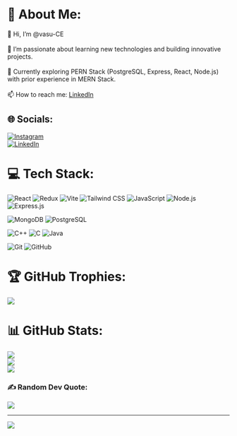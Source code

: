 # 💫 About Me:
👋 Hi, I’m @vasu-CE <br> <br>
👀 I’m passionate about learning new technologies and building innovative projects.<br> <br>
🌱 Currently exploring PERN Stack (PostgreSQL, Express, React, Node.js) with prior experience in MERN Stack. <br> <br>
 📫 How to reach me: [LinkedIn](https://www.linkedin.com/in/vasu-kamani-11a07b277/)  

## 🌐 Socials:
[![Instagram](https://img.shields.io/badge/Instagram-%23E4405F.svg?logo=Instagram&logoColor=white)](https://instagram.com/vasu_k_07)  
[![LinkedIn](https://img.shields.io/badge/LinkedIn-%230077B5.svg?logo=linkedin&logoColor=white)](https://www.linkedin.com/in/vasu-kamani-11a07b277/)  

# 💻 Tech Stack:
![React](https://img.shields.io/badge/react-%2320232a.svg?style=for-the-badge&logo=react&logoColor=%2361DAFB) ![Redux](https://img.shields.io/badge/redux-%23764ABC.svg?style=for-the-badge&logo=redux&logoColor=white) ![Vite](https://img.shields.io/badge/vite-%23646CFF.svg?style=for-the-badge&logo=vite&logoColor=white) ![Tailwind CSS](https://img.shields.io/badge/TailwindCSS-%2338B2AC.svg?style=for-the-badge&logo=tailwind-css&logoColor=white) ![JavaScript](https://img.shields.io/badge/javascript-%23323330.svg?style=for-the-badge&logo=javascript&logoColor=%23F7DF1E) ![Node.js](https://img.shields.io/badge/Node.js-%2343853D.svg?style=for-the-badge&logo=node.js&logoColor=white) ![Express.js](https://img.shields.io/badge/express.js-%23404d59.svg?style=for-the-badge&logo=express&logoColor=%2361DAFB)  

![MongoDB](https://img.shields.io/badge/MongoDB-%234ea94b.svg?style=for-the-badge&logo=mongodb&logoColor=white) ![PostgreSQL](https://img.shields.io/badge/PostgreSQL-%23336791.svg?style=for-the-badge&logo=postgresql&logoColor=white)  

![C++](https://img.shields.io/badge/c++-%2300599C.svg?style=for-the-badge&logo=c%2B%2B&logoColor=white) ![C](https://img.shields.io/badge/c-%2300599C.svg?style=for-the-badge&logo=c&logoColor=white) ![Java](https://img.shields.io/badge/java-%23ED8B00.svg?style=for-the-badge&logo=openjdk&logoColor=white)  

![Git](https://img.shields.io/badge/Git-%23F05033.svg?style=for-the-badge&logo=git&logoColor=white) ![GitHub](https://img.shields.io/badge/GitHub-%23181717.svg?style=for-the-badge&logo=github&logoColor=white)




# 🏆 GitHub Trophies:
![](https://github-profile-trophy.vercel.app/?username=vasu-CE&theme=tokyonight&no-frame=true&no-bg=false&margin-w=4)

# 📊 GitHub Stats:
![](https://github-readme-stats.vercel.app/api?username=vasu-CE&theme=tokyonight&hide_border=true&include_all_commits=false&count_private=true)<br/>
![](https://github-readme-streak-stats.herokuapp.com/?user=vasu-CE&theme=tokyonight&hide_border=true)<br/>
![](https://github-readme-stats.vercel.app/api/top-langs/?username=vasu-CE&theme=tokyonight&hide_border=true&include_all_commits=false&count_private=true&layout=compact)

### ✍️ Random Dev Quote:
![](https://quotes-github-readme.vercel.app/api?type=vertical&theme=radical)

---
[![](https://visitcount.itsvg.in/api?id=vasu-CE&icon=4&color=1)](https://visitcount.itsvg.in)

<!-- Proudly created with GPRM ( https://gprm.itsvg.in ) -->
